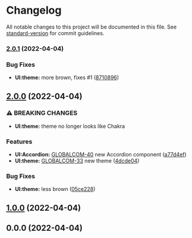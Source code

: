 # Changelog

All notable changes to this project will be documented in this file. See [standard-version](https://github.com/conventional-changelog/standard-version) for commit guidelines.

### [2.0.1](https://github.com/dennishn/hest/compare/ui@v2.0.0...ui@v2.0.1) (2022-04-04)


### Bug Fixes

* **UI:theme:** more brown, fixes #1 ([8710896](https://github.com/dennishn/hest/commit/87108964546ddd6d2cd84b4659fbf0f3df4e2db8))

## [2.0.0](https://github.com/dennishn/hest/compare/ui@v1.0.0...ui@v2.0.0) (2022-04-04)


### ⚠ BREAKING CHANGES

* **UI:theme:** theme no longer looks like Chakra

### Features

* **UI:Accordion:** [GLOBALCOM-40](https://jira.krm.ag/browse/GLOBALCOM-40) new Accordion component ([a77d4ef](https://github.com/dennishn/hest/commit/a77d4ef2485ff3ad203851be85ad75e07e2146e4))
* **UI:theme:** [GLOBALCOM-33](https://jira.krm.ag/browse/GLOBALCOM-33) new theme ([4dcde04](https://github.com/dennishn/hest/commit/4dcde04d6edd74582646ed0bd5dd20a9d061d157))


### Bug Fixes

* **UI:theme:** less brown ([05ce228](https://github.com/dennishn/hest/commit/05ce22871370ea0b1de9fc329ce3f02009e49932))

## [1.0.0](///compare/ui@v0.0.0...ui@v1.0.0) (2022-04-04)

## 0.0.0 (2022-04-04)
